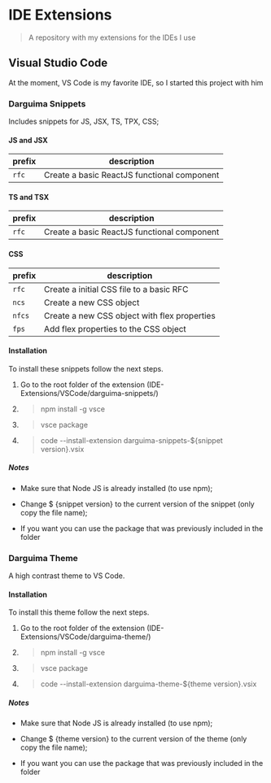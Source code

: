 # IDE Extensions

> A repository with my extensions for the IDEs I use

## Visual Studio Code

At the moment, VS Code is my favorite IDE, so I started this project with him

### Darguima Snippets

Includes snippets for JS, JSX, TS, TPX, CSS;

#### JS and JSX

|    prefix    |     description                                  |
|--------------|--------------------------------------------------|
|        `rfc` | Create a basic ReactJS functional component      |


#### TS and TSX

|    prefix    |     description                                  |
|--------------|--------------------------------------------------|
|        `rfc` | Create a basic ReactJS functional component      |


#### CSS

|    prefix    |     description                                  |
|--------------|--------------------------------------------------|
|        `rfc` | Create a initial CSS file to a basic RFC         |
|        `ncs` | Create a new CSS object                          |
|       `nfcs` | Create a new CSS object with flex properties     |
|        `fps` | Add flex properties to the CSS object            |


#### Installation

To install these snippets follow the next steps.

1. Go to the root folder of the extension (IDE-Extensions/VSCode/darguima-snippets/)

2. > npm install -g vsce

3. > vsce package

4. > code --install-extension darguima-snippets-${snippet version}.vsix

##### Notes

* Make sure that Node JS is already installed (to use npm);

* Change $ {snippet version} to the current version of the snippet (only copy the file name);

* If you want you can use the package that was previously included in the folder


### Darguima Theme

A high contrast theme to VS Code.

#### Installation

To install this theme follow the next steps.

1. Go to the root folder of the extension (IDE-Extensions/VSCode/darguima-theme/)

2. > npm install -g vsce

3. > vsce package

4. > code --install-extension darguima-theme-${theme version}.vsix

##### Notes

* Make sure that Node JS is already installed (to use npm);

* Change $ {theme version} to the current version of the theme (only copy the file name);

* If you want you can use the package that was previously included in the folder


